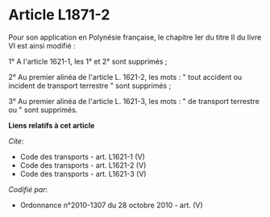 # Article L1871-2

Pour son application en Polynésie française, le chapitre Ier du titre II du livre VI est ainsi modifié : 

1° A l'article 1621-1, les 1° et 2° sont supprimés ; 

2° Au premier alinéa de l'article L. 1621-2, les mots : " tout accident ou incident de transport terrestre " sont
supprimés ; 

3° Au premier alinéa de l'article L. 1621-3, les mots : " de transport terrestre ou " sont supprimés.

**Liens relatifs à cet article**

_Cite_:

  - Code des transports - art. L1621-1 (V)
  - Code des transports - art. L1621-2 (V)
  - Code des transports - art. L1621-3 (V)

_Codifié par_:

  - Ordonnance n°2010-1307 du 28 octobre 2010 - art. (V)
